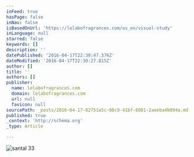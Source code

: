 ```yaml
---
inFeed: true
hasPage: false
inNav: false
isBasedOnUrl: 'https://lelabofragrances.com/us_en/visual-study'
inLanguage: null
starred: false
keywords: []
description: ''
datePublished: '2016-04-17T22:30:47.376Z'
dateModified: '2016-04-17T22:30:27.815Z'
author: []
title: ''
authors: []
publisher:
  name: lelabofragrances.com
  domain: lelabofragrances.com
  url: null
  favicon: null
sourcePath: _posts/2016-04-17-82751a5c-80c9-41bf-8081-2aeeba4b094a.md
published: true
_context: 'http://schema.org'
_type: Article

---
```

![santal 33](https://s3-us-west-2.amazonaws.com/the-grid-img/p/09adaacf213d70a49cf4b7aadcefb4edafa89b2b.jpg)